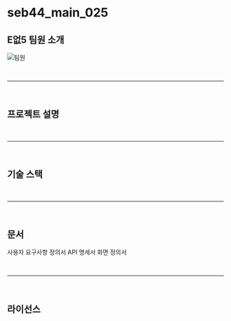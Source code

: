 # seb44_main_025

## E없5 팀원 소개

![팀원](https://github.com/codestates-seb/seb44_main_025/assets/83588163/448b8a43-bac8-4fb0-ad7e-7a674518df6d)

<br><hr><br>

## 프로젝트 설명

<br><hr><br>

## 기술 스택

<br><hr><br>

## 문서

사용자 요구사항 정의서
API 명세서
화면 정의서

<br><hr><br>

## 라이선스
